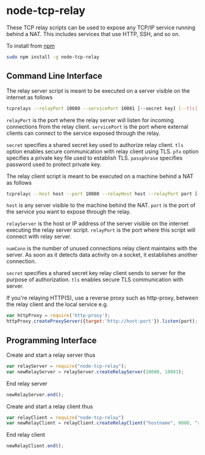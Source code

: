 # node-tcp-relay

These TCP relay scripts can be used to expose any TCP/IP service running behind a NAT. This includes services that use HTTP, SSH, and so on.

To install from  <a href="https://www.npmjs.com/package/node-tcp-relay">npm</a>
```bash
sudo npm install -g node-tcp-relay
```

## Command Line Interface

The relay server script is meant to be executed on a server visible on the internet as follows

```bash
tcprelays --relayPort 10080 --servicePort 10081 [--secret key] [--tls] [--pfx file] [--passphrase passphrase]
```

`relayPort` is the port where the relay server will listen for incoming connections from the relay client. `servicePort` is the port where external clients can connect to the service exposed through the relay.

`secret` specifies a shared secret key used to authorize relay client. `tls` option enables secure communication with relay client using TLS. `pfx` option specifies a private key file used to establish TLS. `passphrase` specifies password used to protect private key.

The relay client script is meant to be executed on a machine behind a NAT as follows

```bash
tcprelayc --host host --port 10080 --relayHost host --relayPort port [--numConn count] [--secret key] [--tls]
```

`host` is any server visible to the machine behind the NAT. `port` is the port of the service you want to expose through the relay.

`relayServer` is the host or IP address of the server visible on the internet executing the relay server script. `relayPort` is the port where this script will connect with relay server.

`numConn` is the number of unused connections relay client maintains with the server. As soon as it detects data activity on a socket, it establishes another connection.

`secret` specifies a shared secret key relay client sends to server for the purpose of authorization. `tls` enables secure TLS communication with server.

If you're relaying HTTP(S), use a reverse proxy such as http-proxy, between the relay client and the local service e.g.
```javascript
var httpProxy = require('http-proxy');
httpProxy.createProxyServer({target:'http://host:port'}).listen(port);
```

## Programming Interface

Create and start a relay server thus

```javascript
var relayServer = require("node-tcp-relay");
var newRelayServer = relayServer.createRelayServer(10080, 10081);
```

End relay server

```javascript
newRelayServer.end();    
```

Create and start a relay client thus

```javascript
var relayClient = require("node-tcp-relay")
var newRelayClient = relayClient.createRelayClient("hostname", 8080, "relayserver", 10080, 1);
```

End relay client

```javascript
newRelayClient.end();
```
